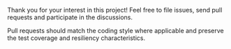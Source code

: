 Thank you for your interest in this project! Feel free to file issues, send pull requests and participate in the discussions.

Pull requests should match the coding style where applicable and preserve the test coverage and resiliency characteristics.
